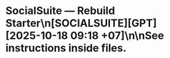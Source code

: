 # SocialSuite — Rebuild Starter\n[SOCIALSUITE][GPT][2025-10-18 09:18 +07]\n\nSee instructions inside files.